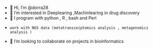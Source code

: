 - 👋 Hi, I’m @dorra28
- 👀 I’m interested in Deeplearing ,Machinlearing in drug discovery 
- 🌱 I program with python , R , bash and Perl
-     work with NGS data (metatransceiptomics analysis , metagenomics analysis )
- 💞️ I’m looking to collaborate on projects in bioinformatics 


<!---
dorra28/dorra28 is a ✨ special ✨ repository because its `README.md` (this file) appears on your GitHub profile.
You can click the Preview link to take a look at your changes.
--->
